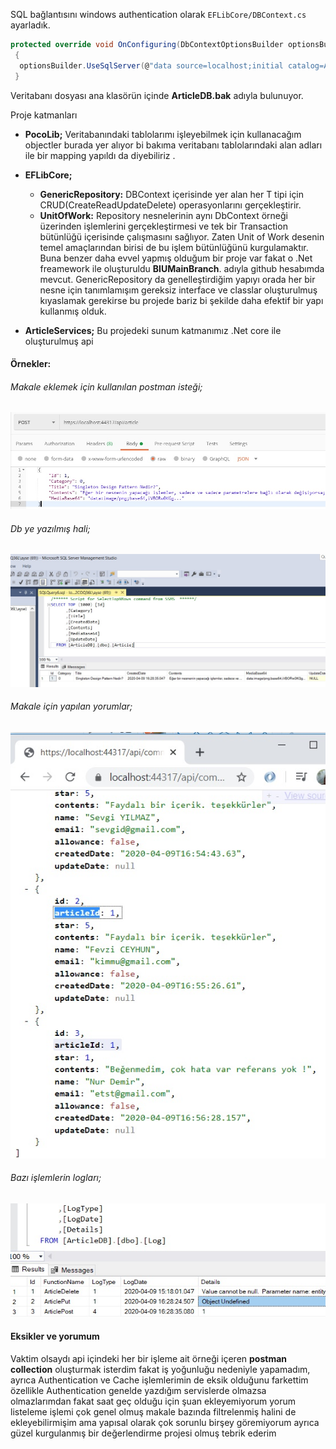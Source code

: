 SQL bağlantısını windows authentication olarak `EFLibCore/DBContext.cs` ayarladık.
```c#
protected override void OnConfiguring(DbContextOptionsBuilder optionsBuilder)
 {
  optionsBuilder.UseSqlServer(@"data source=localhost;initial catalog=ArticleDB;integrated security=True;");
 }
```
Veritabanı dosyası ana klasörün içinde **ArticleDB.bak** adıyla bulunuyor.

Proje katmanları
- **PocoLib;** Veritabanındaki tablolarımı işleyebilmek için kullanacağım objectler burada yer alıyor bi bakıma veritabanı tablolarındaki alan adları ile bir mapping yapıldı da diyebiliriz .

- **EFLibCore;**
  - **GenericRepository:** DBContext içerisinde yer alan her T tipi için CRUD(CreateReadUpdateDelete) operasyonlarını gerçekleştirir.
  - **UnitOfWork:** Repository nesnelerinin aynı DbContext örneği üzerinden işlemlerini gerçekleştirmesi ve tek bir Transaction bütünlüğü içerisinde çalışmasını sağlıyor. Zaten Unit of Work desenin temel amaçlarından birisi de bu işlem bütünlüğünü kurgulamaktır.
Buna benzer daha evvel yapmış olduğum bir proje var fakat o .Net freamework ile oluşturuldu **BIUMainBranch**. adıyla github hesabımda mevcut.
GenericRepository da genelleştirdiğim yapıyı orada her bir nesne için tanımlamışım gereksiz interface ve classlar oluşturulmuş kıyaslamak gerekirse bu projede bariz bi şekilde daha efektif bir yapı kullanmış olduk.

- **ArticleServices;** Bu projedeki sunum katmanımız .Net core ile oluşturulmuş api 


#### Örnekler:

###### Makale eklemek için kullanılan postman isteği;
![alt text](https://raw.githubusercontent.com/aysenurkocak/ArticleServices/master/ArticleServices/img/articlePost.jpg)

###### Db ye yazılmış hali;
![alt text](https://github.com/aysenurkocak/ArticleServices/blob/master/ArticleServices/img/articleSQL.jpg)

###### Makale için yapılan yorumlar;
![alt text](https://github.com/aysenurkocak/ArticleServices/blob/master/ArticleServices/img/yorumlarGet.jpg?raw=true)

###### Bazı işlemlerin logları;
![alt text](https://raw.githubusercontent.com/aysenurkocak/ArticleServices/master/ArticleServices/img/logSQL.jpg)

#### Eksikler ve yorumum
Vaktim olsaydı api içindeki her bir işleme ait örneği içeren **postman collection** oluşturmak isterdim fakat iş yoğunluğu nedeniyle yapamadım, ayrıca Authentication ve Cache işlemlerimin de eksik olduğunu farkettim özellikle Authentication genelde yazdığım servislerde olmazsa olmazlarımdan fakat saat geç olduğu için şuan ekleyemiyorum yorum listeleme işlemi çok genel olmuş makale bazında filtrelenmiş halini de ekleyebilirmişim ama yapısal olarak çok sorunlu birşey göremiyorum ayrıca güzel kurgulanmış bir değerlendirme projesi olmuş tebrik ederim 
